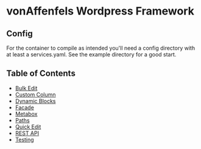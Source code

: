 # vonAffenfels Wordpress Framework

## Config

For the container to compile as intended you'll need a config directory with at least a services.yaml. See the example
directory for a good start.

## Table of Contents

- [Bulk Edit](./docs/BulkEdit.md)
- [Custom Column](./docs/CustomColumn.md)
- [Dynamic Blocks](./docs/DynamicBlocks.md)
- [Facade](./docs/Facade.md)
- [Metabox](./docs/Metabox.md)
- [Paths](./docs/Paths.md)
- [Quick Edit](./docs/QuickEdit.md)
- [REST API](./docs/RestApi.md)
- [Testing](./docs/testing.md)

